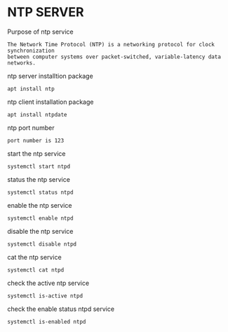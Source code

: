# NTP SERVER

Purpose of ntp service

    The Network Time Protocol (NTP) is a networking protocol for clock synchronization
    between computer systems over packet-switched, variable-latency data networks.


ntp server installtion package

    apt install ntp
    
ntp client installation package

    apt install ntpdate

ntp port number

    port number is 123

start the ntp service

    systemctl start ntpd
    
status the ntp service

    systemctl status ntpd
    
enable the ntp service

    systemctl enable ntpd
    
disable the ntp service

    systemctl disable ntpd
    
cat the ntp service

    systemctl cat ntpd
    
check the active ntp service

    systemctl is-active ntpd
    
check the enable status ntpd service

    systemctl is-enabled ntpd
